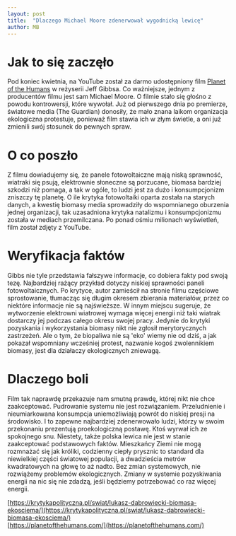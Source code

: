 ```yaml
---
layout: post
title:  "Dlaczego Michael Moore zdenerwował wygodnicką lewicę"
author: MB
---
```


# Jak to się zaczęło #

Pod koniec kwietnia, na YouTube został za darmo udostępniony film [Planet of the Humans](https://en.wikipedia.org/wiki/Planet_of_the_Humans) w reżyserii Jeff Gibbsa. Co ważniejsze, jednym z producentów filmu jest sam Michael Moore. O filmie stało się głośno z powodu kontrowersji, które wywołał. Już od pierwszego dnia po premierze, światowe media (The Guardian) donosiły, że mało znana laikom organizacja ekologiczna protestuje, ponieważ film stawia ich w złym świetle, a oni już zmienili swój stosunek do pewnych spraw. 

# O co poszło # 

Z filmu dowiadujemy się, że panele fotowoltaiczne mają niską sprawność, wiatraki się psują, elektrownie słoneczne są porzucane, biomasa bardziej szkodzi niż pomaga, a tak w ogóle, to ludzi jest za dużo i konsumpcjonizm zniszczy tę planetę. O ile krytyka fotowoltaiki oparta została na starych danych, a kwestię biomasy media sprowadziły do wspomnianego oburzenia jednej organizacji, tak uzasadniona krytyka natalizmu i konsumpcjonizmu została w mediach przemilczana. Po ponad ośmiu milionach wyświetleń, film został zdjęty z YouTube.  

# Weryfikacja faktów  #

Gibbs nie tyle przedstawia fałszywe informacje, co dobiera fakty pod swoją tezę. Najbardziej rażący przykład dotyczy niskiej sprawności paneli fotowoltaicznych. Po krytyce, autor zamieścił na stronie filmu częściowe sprostowanie, tłumacząc się długim okresem zbierania materiałów, przez co niektóre informacje nie są najświeższe. W innym miejscu sugeruje, że wytworzenie elektrowni wiatrowej wymaga więcej energii niż taki wiatrak dostarczy jej podczas całego okresu swojej pracy. Jedynie do krytyki pozyskania i wykorzystania biomasy nikt nie zgłosił merytorycznych zastrzeżeń. Ale o tym, że biopaliwa nie są 'eko' wiemy nie od dziś, a jak pokazał wspomniany wcześniej protest, nazwanie kogoś zwolennikiem biomasy, jest dla działaczy ekologicznych zniewagą.  

# Dlaczego boli #

Film tak naprawdę przekazuje nam smutną prawdę, której nikt nie chce zaakceptować. Pudrowanie systemu nie jest rozwiązaniem. Przeludnienie i nieumiarkowana konsumpcja uniemożliwiają powrót do niskiej presji na środowisko. I to zapewne najbardziej zdenerwowało ludzi, którzy w swoim przekonaniu prezentują proekologiczną postawę. Ktoś wyrwał ich ze spokojnego snu. Niestety, także polska lewica nie jest w stanie zaakceptować podstawowych faktów. Mieszkańcy Ziemi nie mogą rozmnażać się jak króliki, codzienny ciepły prysznic to standard dla niewielkiej części światowej populacji, a dwadzieścia metrów kwadratowych na głowę to aż nadto. Bez zmian systemowych, nie rozwiążemy problemów ekologicznych. Zmiany w systemie pozyskiwania energii na nic się nie zdadzą, jeśli będziemy potrzebować co raz więcej energii.


[https://krytykapolityczna.pl/swiat/lukasz-dabrowiecki-biomasa-ekosciema/](https://krytykapolityczna.pl/swiat/lukasz-dabrowiecki-biomasa-ekosciema/)   
[https://planetofthehumans.com/](https://planetofthehumans.com/)
